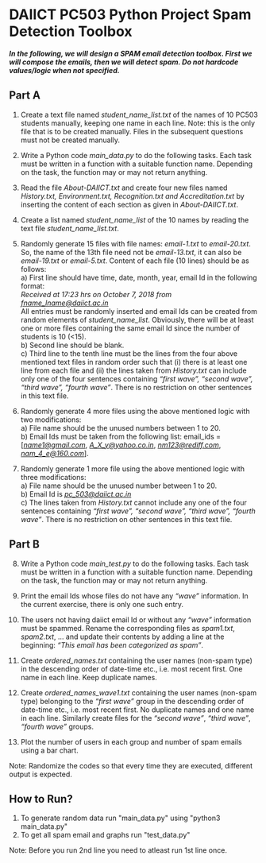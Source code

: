 # DAIICT PC503 Python Project Spam Detection Toolbox

***In the following, we will design a SPAM email detection toolbox. First we will compose the
emails, then we will detect spam. Do not hardcode values/logic when not specified.***<br>

## Part A
1. Create a text file named *student_name_list.txt* of the names of 10 PC503 students manually, keeping one name in each line. Note: this is the only file that is to be created manually. Files in the subsequent questions must not be created manually.<br>

2. Write a Python code *main_data.py* to do the following tasks. Each task must be written in a
function with a suitable function name. Depending on the task, the function may or may not return anything.<br>

3. Read the file *About-DAIICT.txt* and create four new files named *History.txt, Environment.txt, Recognition.txt and Accreditation.txt* by inserting the content of each section as given in *About-DAIICT.txt*.<br>

4. Create a list named *student_name_list* of the 10 names by reading the text file *student_name_list.txt*.<br>

5. Randomly generate 15 files with file names: *email-1.txt* to *email-20.txt*. So, the name of the
13th file need not be *email-13.txt*, it can also be *email-19.txt* or *email-5.txt*. Content of each file (10 lines) should be as follows:<br>
a) First line should have time, date, month, year, email Id in the following format:<br>
*Received at 17:23 hrs on October 7, 2018 from fname_lname@daiict.ac.in*<br>
All entries must be randomly inserted and email Ids can be created from random elements of
*student_name_list*. Obviously, there will be at least one or more files containing the same email Id since the number of students is 10 (<15).<br>
b) Second line should be blank.<br>
c) Third line to the tenth line must be the lines from the four above mentioned text files
in random order such that (i) there is at least one line from each file and (ii) the lines
taken from *History.txt* can include only one of the four sentences containing *“first
wave”, “second wave”, “third wave”, “fourth wave”*. There is no restriction on other
sentences in this text file.<br>

6. Randomly generate 4 more files using the above mentioned logic with two modifications:<br>
a) File name should be the unused numbers between 1 to 20.<br>
b) Email Ids must be taken from the following list: email_ids =[*name1@gmail.com*,
*A_X_y@yahoo.co.in*, *nm123@rediff.com*, *nam_4_e@160.com*].<br>

7. Randomly generate 1 more file using the above mentioned logic with three modifications:<br>
a) File name should be the unused number between 1 to 20.<br>
b) Email Id is *pc_503@daiict.ac.in*<br>
c) The lines taken from *History.txt* cannot include any one of the four sentences
containing *“first wave”, “second wave”, “third wave”, “fourth wave”*. There is no restriction on other sentences in this text file.<br>

## Part B

8. Write a Python code *main_test.py* to do the following tasks. Each task must be written in a
function with a suitable function name. Depending on the task, the function may or may not
return anything.<br>

9. Print the email Ids whose files do not have any *“wave”* information. In the current exercise, there is only one such entry.<br>

10. The users not having daiict email Id or without any *“wave”* information must be spammed.
Rename the corresponding files as *spam1.txt*, *spam2.txt*, … and update their contents by
adding a line at the beginning: *“This email has been categorized as spam”*.<br>

11. Create *ordered_names.txt* containing the user names (non-spam type) in the descending
order of date-time etc., i.e. most recent first. One name in each line. Keep duplicate names.<br>

12. Create *ordered_names_wave1.txt* containing the user names (non-spam type) belonging to
the *“first wave”* group in the descending order of date-time etc., i.e. most recent first. No
duplicate names and one name in each line. Similarly create files for the *“second wave”*,
*“third wave”*, *“fourth wave”* groups.<br>

13. Plot the number of users in each group and number of spam emails using a bar chart.<br>

Note: Randomize the codes so that every time they are executed, different output is expected.

## How to Run?
1) To generate random data run "main_data.py" using "python3 main_data.py"
2) To get all spam email and graphs run "test_data.py"

Note: Before you run 2nd line you need to atleast run 1st line once.
